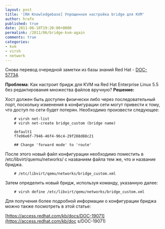 ```yaml
---
layout: post
title: '[RH Knowledgebase] Упрощенная настройка bridge для KVM'
author: hrafn
published: true
date: 2011-06-10T19:20:00+0000
permalink: /2011/06/bridge-kvm-again
comments: true
categories:
- kvm
- virsh
- network
---
```


Снова перевод очередной заметки из базы знаний Red Hat -
[DOC-57734](https://access.redhat.com/kb/docs/DOC-57734).

<!--more-->

**Проблема**: Как настроит бридж для KVM на Red Hat Enterprise Linux 5.5 без редактирования множества файлов вручную?
**Решение:**

Хост должен быть доступен физически либо через последовательный порт,
поскольку изменения в конфигурации сети могут привести к тому, что доступ по
сети будет потерян. Необходимо произвести следующее:

        # virsh net-list
        # virsh net-create bridge_custom (bridge name)

        default1
        f7e96e6f-7946-46f4-96c4-29f288d88c21

        ## Change 'forward mode' to 'route'

После этого новый файл конфигурации необходимо поместить в
/etc/libvirt/quemu/networks/ с названием файла тем же, что и название бриджа.

        # /etc/libvirt/qemu/networks/bridge_custom.xml

Затем определить новый бридж, используя команду, указанную далее:

        # virsh define /etc/libvirt/qemu/networks/bridge_custom.xml

Для получения более подробной информации о конфигурации бриджа можно также
посмотреть в этой статье:

[https://access.redhat.com/kb/docs/DOC-19071](https://access.redhat.com/kb/doc
s/DOC-19071)

